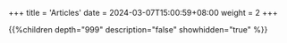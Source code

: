 +++
title = 'Articles'
date = 2024-03-07T15:00:59+08:00
weight = 2
+++

{{%children depth="999" description="false" showhidden="true" %}}